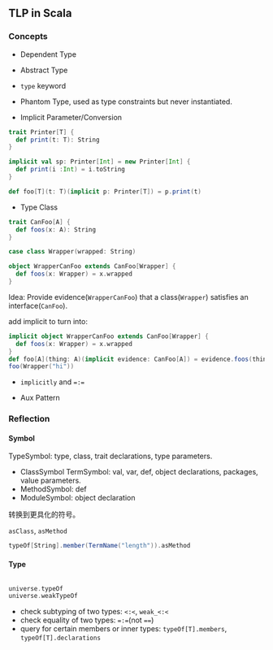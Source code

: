 ## TLP in Scala

### Concepts ###

- Dependent Type
- Abstract Type
- `type` keyword

- Phantom Type, used as type constraints but never instantiated.

- Implicit Parameter/Conversion

``` scala
trait Printer[T] {
  def print(t: T): String
}

implicit val sp: Printer[Int] = new Printer[Int] {
  def print(i :Int) = i.toString
}

def foo[T](t: T)(implicit p: Printer[T]) = p.print(t)
```

- Type Class

``` scala
trait CanFoo[A] {
  def foos(x: A): String
}

case class Wrapper(wrapped: String)

object WrapperCanFoo extends CanFoo[Wrapper] {
  def foos(x: Wrapper) = x.wrapped
}
```
Idea: Provide evidence(`WrapperCanFoo`) that a class(`Wrapper`) satisfies an interface(`CanFoo`).

add implicit to turn into:

``` scala
implicit object WrapperCanFoo extends CanFoo[Wrapper] {
  def foos(x: Wrapper) = x.wrapped
}
def foo[A](thing: A)(implicit evidence: CanFoo[A]) = evidence.foos(thing)
foo(Wrapper("hi"))
```

- `implicitly` and `=:=`

- Aux Pattern


### Reflection ###

#### Symbol ####

TypeSymbol: type, class, trait declarations, type parameters.
  - ClassSymbol
TermSymbol: val, var, def, object declarations, packages, value parameters.
  - MethodSymbol: def
  - ModuleSymbol: object declaration

转换到更具化的符号。

`asClass`,
`asMethod`

``` scala
typeOf[String].member(TermName("length")).asMethod
```

#### Type ####

``` scala

universe.typeOf
universe.weakTypeOf

```

- check subtyping of two types: `<:<`, `weak_<:<`
- check equality of two types: `=:=`(not `==`)
- query for certain members or inner types: `typeOf[T].members`, `typeOf[T].declarations`


